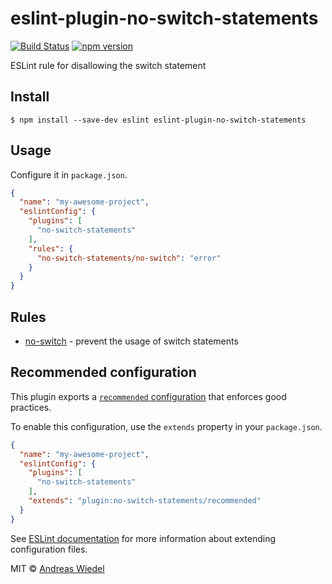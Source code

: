 # eslint-plugin-no-switch-statements

[![Build Status](https://travis-ci.org/Kaishiyoku/eslint-plugin-no-switch-statements.svg?branch=master)](https://travis-ci.org/Kaishiyoku/eslint-plugin-no-switch-statements)
[![npm version](https://badge.fury.io/js/eslint-plugin-no-switch-statements.svg)](https://www.npmjs.com/package/eslint-plugin-no-switch-statements)

ESLint rule for disallowing the switch statement


## Install

```
$ npm install --save-dev eslint eslint-plugin-no-switch-statements
```

## Usage

Configure it in `package.json`.

<!-- EXAMPLE_CONFIGURATION:START -->
```json
{
  "name": "my-awesome-project",
  "eslintConfig": {
    "plugins": [
      "no-switch-statements"
    ],
    "rules": {
      "no-switch-statements/no-switch": "error"
    }
  }
}
```
<!-- EXAMPLE_CONFIGURATION:END -->


## Rules

<!-- RULES:START -->
- [no-switch](docs/rules/no-switch.md) - prevent the usage of switch statements

<!-- RULES:END -->

## Recommended configuration

This plugin exports a [`recommended` configuration](index.js) that enforces good practices.

To enable this configuration, use the `extends` property in your `package.json`.

```json
{
  "name": "my-awesome-project",
  "eslintConfig": {
    "plugins": [
      "no-switch-statements"
    ],
    "extends": "plugin:no-switch-statements/recommended"
  }
}
```

See [ESLint documentation](http://eslint.org/docs/user-guide/configuring#extending-configuration-files) for more information about extending configuration files.

MIT © [Andreas Wiedel](https://github.com/kaishiyoku)
